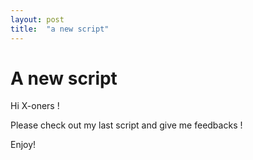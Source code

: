 ```yaml
---
layout: post
title:  "a new script"
---
```


# A new script

Hi X-oners !

Please check out my last script and give me feedbacks !

Enjoy!